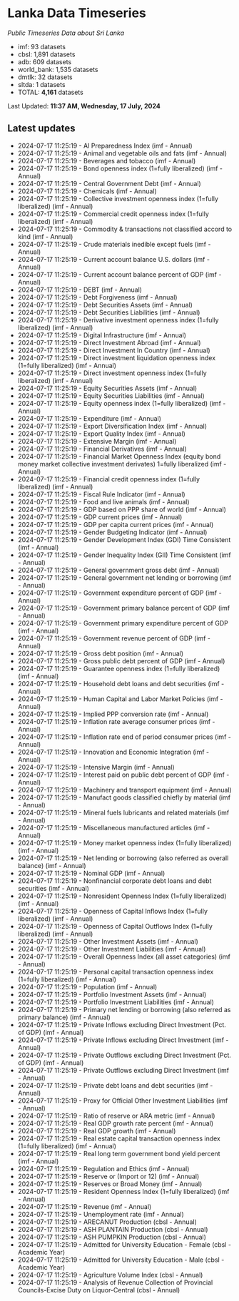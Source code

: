 # Lanka Data Timeseries
*Public Timeseries Data about Sri Lanka*

* imf: 93 datasets
* cbsl: 1,891 datasets
* adb: 609 datasets
* world_bank: 1,535 datasets
* dmtlk: 32 datasets
* sltda: 1 datasets
* TOTAL: **4,161** datasets

Last Updated: **11:37 AM, Wednesday, 17 July, 2024**

## Latest updates

* 2024-07-17 11:25:19 - AI Preparedness Index (imf - Annual)
* 2024-07-17 11:25:19 - Animal and vegetable oils and fats (imf - Annual)
* 2024-07-17 11:25:19 - Beverages and tobacco (imf - Annual)
* 2024-07-17 11:25:19 - Bond openness index (1=fully liberalized) (imf - Annual)
* 2024-07-17 11:25:19 - Central Government Debt (imf - Annual)
* 2024-07-17 11:25:19 - Chemicals (imf - Annual)
* 2024-07-17 11:25:19 - Collective investment openness index (1=fully liberalized) (imf - Annual)
* 2024-07-17 11:25:19 - Commercial credit openness index (1=fully liberalized) (imf - Annual)
* 2024-07-17 11:25:19 - Commodity & transactions not classified accord to kind (imf - Annual)
* 2024-07-17 11:25:19 - Crude materials inedible except fuels (imf - Annual)
* 2024-07-17 11:25:19 - Current account balance U.S. dollars (imf - Annual)
* 2024-07-17 11:25:19 - Current account balance percent of GDP (imf - Annual)
* 2024-07-17 11:25:19 - DEBT (imf - Annual)
* 2024-07-17 11:25:19 - Debt Forgiveness (imf - Annual)
* 2024-07-17 11:25:19 - Debt Securities Assets (imf - Annual)
* 2024-07-17 11:25:19 - Debt Securities Liabilities (imf - Annual)
* 2024-07-17 11:25:19 - Derivative investment openness index (1=fully liberalized) (imf - Annual)
* 2024-07-17 11:25:19 - Digital Infrastructure (imf - Annual)
* 2024-07-17 11:25:19 - Direct Investment Abroad (imf - Annual)
* 2024-07-17 11:25:19 - Direct Investment In Country (imf - Annual)
* 2024-07-17 11:25:19 - Direct investment liquidation openness index (1=fully liberalized) (imf - Annual)
* 2024-07-17 11:25:19 - Direct investment openness index (1=fully liberalized) (imf - Annual)
* 2024-07-17 11:25:19 - Equity Securities Assets (imf - Annual)
* 2024-07-17 11:25:19 - Equity Securities Liabilities (imf - Annual)
* 2024-07-17 11:25:19 - Equity openness index (1=fully liberalized) (imf - Annual)
* 2024-07-17 11:25:19 - Expenditure (imf - Annual)
* 2024-07-17 11:25:19 - Export Diversification Index (imf - Annual)
* 2024-07-17 11:25:19 - Export Quality Index (imf - Annual)
* 2024-07-17 11:25:19 - Extensive Margin (imf - Annual)
* 2024-07-17 11:25:19 - Financial Derivatives (imf - Annual)
* 2024-07-17 11:25:19 - Financial Market Openness Index (equity bond money market collective investment derivates) 1=fully liberalized (imf - Annual)
* 2024-07-17 11:25:19 - Financial credit openness index (1=fully liberalized) (imf - Annual)
* 2024-07-17 11:25:19 - Fiscal Rule Indicator (imf - Annual)
* 2024-07-17 11:25:19 - Food and live animals (imf - Annual)
* 2024-07-17 11:25:19 - GDP based on PPP share of world (imf - Annual)
* 2024-07-17 11:25:19 - GDP current prices (imf - Annual)
* 2024-07-17 11:25:19 - GDP per capita current prices (imf - Annual)
* 2024-07-17 11:25:19 - Gender Budgeting Indicator (imf - Annual)
* 2024-07-17 11:25:19 - Gender Development Index (GDI) Time Consistent (imf - Annual)
* 2024-07-17 11:25:19 - Gender Inequality Index (GII) Time Consistent (imf - Annual)
* 2024-07-17 11:25:19 - General government gross debt (imf - Annual)
* 2024-07-17 11:25:19 - General government net lending or borrowing (imf - Annual)
* 2024-07-17 11:25:19 - Government expenditure percent of GDP (imf - Annual)
* 2024-07-17 11:25:19 - Government primary balance percent of GDP (imf - Annual)
* 2024-07-17 11:25:19 - Government primary expenditure percent of GDP (imf - Annual)
* 2024-07-17 11:25:19 - Government revenue percent of GDP (imf - Annual)
* 2024-07-17 11:25:19 - Gross debt position (imf - Annual)
* 2024-07-17 11:25:19 - Gross public debt percent of GDP (imf - Annual)
* 2024-07-17 11:25:19 - Guarantee openness index (1=fully liberalized) (imf - Annual)
* 2024-07-17 11:25:19 - Household debt loans and debt securities (imf - Annual)
* 2024-07-17 11:25:19 - Human Capital and Labor Market Policies (imf - Annual)
* 2024-07-17 11:25:19 - Implied PPP conversion rate (imf - Annual)
* 2024-07-17 11:25:19 - Inflation rate average consumer prices (imf - Annual)
* 2024-07-17 11:25:19 - Inflation rate end of period consumer prices (imf - Annual)
* 2024-07-17 11:25:19 - Innovation and Economic Integration (imf - Annual)
* 2024-07-17 11:25:19 - Intensive Margin (imf - Annual)
* 2024-07-17 11:25:19 - Interest paid on public debt percent of GDP (imf - Annual)
* 2024-07-17 11:25:19 - Machinery and transport equipment (imf - Annual)
* 2024-07-17 11:25:19 - Manufact goods classified chiefly by material (imf - Annual)
* 2024-07-17 11:25:19 - Mineral fuels lubricants and related materials (imf - Annual)
* 2024-07-17 11:25:19 - Miscellaneous manufactured articles (imf - Annual)
* 2024-07-17 11:25:19 - Money market openness index (1=fully liberalized) (imf - Annual)
* 2024-07-17 11:25:19 - Net lending or borrowing (also referred as overall balance) (imf - Annual)
* 2024-07-17 11:25:19 - Nominal GDP (imf - Annual)
* 2024-07-17 11:25:19 - Nonfinancial corporate debt loans and debt securities (imf - Annual)
* 2024-07-17 11:25:19 - Nonresident Openness Index (1=fully liberalized) (imf - Annual)
* 2024-07-17 11:25:19 - Openness of Capital Inflows Index (1=fully liberalized) (imf - Annual)
* 2024-07-17 11:25:19 - Openness of Capital Outflows Index (1=fully liberalized) (imf - Annual)
* 2024-07-17 11:25:19 - Other Investment Assets (imf - Annual)
* 2024-07-17 11:25:19 - Other Investment Liabilities (imf - Annual)
* 2024-07-17 11:25:19 - Overall Openness Index (all asset categories) (imf - Annual)
* 2024-07-17 11:25:19 - Personal capital transaction openness index (1=fully liberalized) (imf - Annual)
* 2024-07-17 11:25:19 - Population (imf - Annual)
* 2024-07-17 11:25:19 - Portfolio Investment Assets (imf - Annual)
* 2024-07-17 11:25:19 - Portfolio Investment Liabilities (imf - Annual)
* 2024-07-17 11:25:19 - Primary net lending or borrowing (also referred as primary balance) (imf - Annual)
* 2024-07-17 11:25:19 - Private Inflows excluding Direct Investment (Pct. of GDP) (imf - Annual)
* 2024-07-17 11:25:19 - Private Inflows excluding Direct Investment (imf - Annual)
* 2024-07-17 11:25:19 - Private Outflows excluding Direct Investment (Pct. of GDP) (imf - Annual)
* 2024-07-17 11:25:19 - Private Outflows excluding Direct Investment (imf - Annual)
* 2024-07-17 11:25:19 - Private debt loans and debt securities (imf - Annual)
* 2024-07-17 11:25:19 - Proxy for Official Other Investment Liabilities (imf - Annual)
* 2024-07-17 11:25:19 - Ratio of reserve or ARA metric (imf - Annual)
* 2024-07-17 11:25:19 - Real GDP growth rate percent (imf - Annual)
* 2024-07-17 11:25:19 - Real GDP growth (imf - Annual)
* 2024-07-17 11:25:19 - Real estate capital transaction openness index (1=fully liberalized) (imf - Annual)
* 2024-07-17 11:25:19 - Real long term government bond yield percent (imf - Annual)
* 2024-07-17 11:25:19 - Regulation and Ethics (imf - Annual)
* 2024-07-17 11:25:19 - Reserve or (Import or 12) (imf - Annual)
* 2024-07-17 11:25:19 - Reserves or Broad Money (imf - Annual)
* 2024-07-17 11:25:19 - Resident Openness Index (1=fully liberalized) (imf - Annual)
* 2024-07-17 11:25:19 - Revenue (imf - Annual)
* 2024-07-17 11:25:19 - Unemployment rate (imf - Annual)
* 2024-07-17 11:25:19 - ARECANUT Production (cbsl - Annual)
* 2024-07-17 11:25:19 - ASH PLANTAIN Production (cbsl - Annual)
* 2024-07-17 11:25:19 - ASH PUMPKIN Production (cbsl - Annual)
* 2024-07-17 11:25:19 - Admitted for University Education - Female (cbsl - Academic Year)
* 2024-07-17 11:25:19 - Admitted for University Education - Male (cbsl - Academic Year)
* 2024-07-17 11:25:19 - Agriculture Volume Index (cbsl - Annual)
* 2024-07-17 11:25:19 - Analysis of Revenue Collection of Provincial Councils-Excise Duty on Liquor-Central (cbsl - Annual)